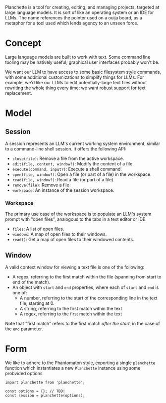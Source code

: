 Planchette is a tool for creating, editing, and managing projects, targeted at large language models. It is sort of like an operating system or an IDE for LLMs. The name references the pointer used on a ouija board, as a metaphor for a tool used which lends agency to an unseen force.

# Concept

Large language models are built to work with text. Some command line tooling may be natively useful; graphical user interfaces probably won't be.

We want our LLM to have access to some basic filesystem style commands, with some additional customizations to simplify things for LLMs. For example, we'd like our LLMs to edit potentially-large text files without rewriting the whole thing every time; we want robust support for text replacement.

# Model

## Session

A session represents an LLM's current working system environment, similar to a command-line shell session. It offers the following API:

- `close(file)`: Remove a file from the active workspace.
- `edit(file, content, window?)`: Modify the content of a file
- `execute(command, input?)`: Execute a shell command.
- `open(file, window?)`: Open a file (or part of a file) in the workspace.
- `read(file, window?)`: Read a file (or part of a file)
- `remove(file)`: Remove a file
- `workspace`: An instance of the session workspace.

### Workspace

The primary use case of the workspace is to populate an LLM's system prompt with "open files", analogous to the tabs in a text editor or IDE.

- `files`: A list of open files.
- `windows`: A map of open files to their windows.
- `read()`: Get a map of open files to their windowed contents.

## Window

A valid context window for viewing a text file is one of the following:

* A regex, referring to the first match within the file (spanning from start to end of the match).
* An object with `start` and `end` properties, where each of `start` and `end` is one of:
  * A number, referring to the start of the corresponding line in the text file, starting at 0.
  * A string, referring to the first match within the text
  * A regex, referring to the first match within the text

Note that "first match" refers to the first match *after the start*, in the case of the `end` parameter.

# Form

We like to adhere to the Phantomaton style, exporting a single `planchette` function which instantiates
a new `Planchette` instance using some probvided options:

```
import planchette from 'planchette';

const options = {}; // TBD!
const session = planchette(options);
```
